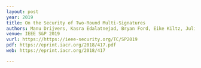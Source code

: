 ```yaml
---
layout: post
year: 2019
title: On the Security of Two-Round Multi-Signatures
authors: Manu Drijvers, Kasra Edalatnejad, Bryan Ford, Eike Kiltz, Julian Loss, Gregory Neven, Igors Stepanovs
venue: IEEE S&P 2019
vurl: https://https://ieee-security.org/TC/SP2019
pdf: https://eprint.iacr.org/2018/417.pdf
web: https://eprint.iacr.org/2018/417

---
```


